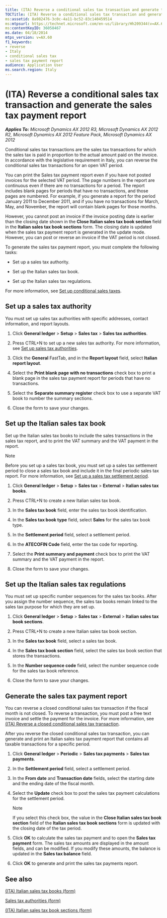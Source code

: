 ```yaml
---
title: (ITA) Reverse a conditional sales tax transaction and generate the sales tax payment report
TOCTitle: (ITA) Reverse a conditional sales tax transaction and generate the sales tax payment report
ms:assetid: 8a982476-3c0c-4a11-bc52-83c140459514
ms:mtpsurl: https://technet.microsoft.com/en-us/library/Hh209344(v=AX.60)
ms:contentKeyID: 36058467
ms.date: 04/18/2014
mtps_version: v=AX.60
f1_keywords:
- reverse
- Italy
- conditional sales tax
- sales tax payment report
audience: Application User
ms.search.region: Italy
---
```


# (ITA) Reverse a conditional sales tax transaction and generate the sales tax payment report 


_**Applies To:** Microsoft Dynamics AX 2012 R3, Microsoft Dynamics AX 2012 R2, Microsoft Dynamics AX 2012 Feature Pack, Microsoft Dynamics AX 2012_

Conditional sales tax transactions are the sales tax transactions for which the sales tax is paid in proportion to the actual amount paid on the invoice. In accordance with the legislative requirement in Italy, you can reverse the conditional sales tax transactions for an open VAT period.

You can print the Sales tax payment report even if you have not posted invoices for the selected VAT period. The page numbers in the report are continuous even if there are no transactions for a period. The report includes blank pages for periods that have no transactions, and those pages are numbered. For example, if you generate a report for the period January 2011 to December 2011, and if you have no transactions for March, May, and November, the report will contain blank pages for those months.

However, you cannot post an invoice if the invoice posting date is earlier than the closing date shown in the **Close Italian sales tax book section** field in the **Italian sales tax book sections** form. The closing date is updated when the sales tax payment report is generated in the update mode. However, you can post or reverse an invoice if the VAT period is not closed.

To generate the sales tax payment report, you must complete the following tasks:

  - Set up a sales tax authority.

  - Set up the Italian sales tax book.

  - Set up the Italian sales tax regulations.

For more information, see [Set up conditional sales taxes](set-up-conditional-sales-taxes.md).

## Set up a sales tax authority

You must set up sales tax authorities with specific addresses, contact information, and report layouts.

1.  Click **General ledger** \> **Setup** \> **Sales tax** \> **Sales tax authorities**.

2.  Press CTRL+N to set up a new sales tax authority. For more information, see [Set up sales tax authorities](set-up-sales-tax-authorities.md).

3.  Click the **General** FastTab, and in the **Report layout** field, select **Italian report layout**.

4.  Select the **Print blank page with no transactions** check box to print a blank page in the sales tax payment report for periods that have no transactions.

5.  Select the **Separate summary register** check box to use a separate VAT book to number the summary sections.

6.  Close the form to save your changes.

## Set up the Italian sales tax book

Set up the Italian sales tax books to include the sales transactions in the sales tax report, and to print the VAT summary and the VAT payment in the report.


> [!NOTE]
> <P>Before you set up a sales tax book, you must set up a sales tax settlement period to close a sales tax book and include it in the final periodic sales tax report. For more information, see <A href="set-up-a-sales-tax-settlement-period.md">Set up a sales tax settlement period</A>.</P>



1.  Click **General ledger** \> **Setup** \> **Sales tax** \> **External** \> **Italian sales tax books**.

2.  Press CTRL+N to create a new Italian sales tax book.

3.  In the **Sales tax book** field, enter the sales tax book identification.

4.  In the **Sales tax book type** field, select **Sales** for the sales tax book type.

5.  In the **Settlement period** field, select a settlement period.

6.  In the **ATECOFIN Code** field, enter the tax code for reporting.

7.  Select the **Print summary and payment** check box to print the VAT summary and the VAT payment in the report.

8.  Close the form to save your changes.

## Set up the Italian sales tax regulations

You must set up specific number sequences for the sales tax books. After you assign the number sequence, the sales tax books remain linked to the sales tax purpose for which they are set up.

1.  Click **General ledger** \> **Setup** \> **Sales tax** \> **External** \> **Italian sales tax book sections**.

2.  Press CTRL+N to create a new Italian sales tax book section.

3.  In the **Sales tax book** field, select a sales tax book.

4.  In the **Sales tax book section** field, select the sales tax book section that stores the transactions.

5.  In the **Number sequence code** field, select the number sequence code for the sales tax book reference.

6.  Close the form to save your changes.

## Generate the sales tax payment report

You can reverse a closed conditional sales tax transaction if the fiscal month is not closed. To reverse a transaction, you must post a free text invoice and settle the payment for the invoice. For more information, see [(ITA) Reverse a closed conditional sales tax transaction](ita-reverse-a-closed-conditional-sales-tax-transaction.md).

After you reverse the closed conditional sales tax transaction, you can generate and print an Italian sales tax payment report that contains all taxable transactions for a specific period.

1.  Click **General ledger** \> **Periodic** \> **Sales tax payments** \> **Sales tax payments**.

2.  In the **Settlement period** field, select a settlement period.

3.  In the **From date** and **Transaction date** fields, select the starting date and the ending date of the fiscal month.

4.  Select the **Update** check box to post the sales tax payment calculations for the settlement period.
    

    > [!NOTE]
    > <P>If you select this check box, the value in the <STRONG>Close Italian sales tax book section</STRONG> field of the <STRONG>Italian sales tax book sections</STRONG> form is updated with the closing date of the tax period.</P>



5.  Click **OK** to calculate the sales tax payment and to open the **Sales tax payment** form. The sales tax amounts are displayed in the amount fields, and can be modified. If you modify these amounts, the balance is updated in the **Sales tax balance** field.

6.  Click **OK** to generate and print the sales tax payments report.

## See also

[(ITA) Italian sales tax books (form)](https://technet.microsoft.com/en-us/library/aa620738\(v=ax.60\))

[Sales tax authorities (form)](https://technet.microsoft.com/en-us/library/aa552841\(v=ax.60\))

[(ITA) Italian sales tax book sections (form)](https://technet.microsoft.com/en-us/library/aa600627\(v=ax.60\))

  


